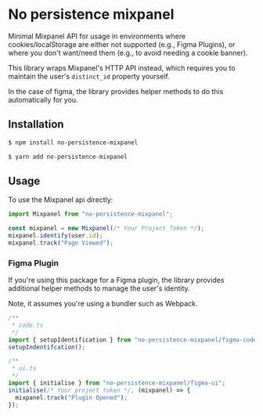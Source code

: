 # No persistence mixpanel

Minimal Mixpanel API for usage in environments where cookies/localStorage are either not supported (e.g., Figma Plugins), or where you don't want/need them (e.g., to avoid needing a cookie banner).

This library wraps Mixpanel's HTTP API instead, which requires you to maintain the user's `distinct_id` property yourself.

In the case of figma, the library provides helper methods to do this automatically for you.

## Installation

```bash
$ npm install no-persistence-mixpanel

$ yarn add no-persistence-mixpanel
```

## Usage

To use the Mixpanel api directly:

```ts
import Mixpanel from "no-persistence-mixpanel";

const mixpanel = new Mixpanel(/* Your Project Token */);
mixpanel.identify(user.id);
mixpanel.track("Page Viewed");
```

### Figma Plugin

If you're using this package for a Figma plugin, the library provides additional helper methods to manage the user's identity.

Note, it assumes you're using a bundler such as Webpack.

```ts
/**
 * code.ts
 */
import { setupIdentification } from "no-persistence-mixpanel/figma-code";
setupIndentifcation();

/**
 * ui.ts
 */
import { initialise } from "no-persistence-mixpanel/figma-ui";
initialise(/* Your project token */, (mixpanel) => {
  mixpanel.track("Plugin Opened");
});
```
